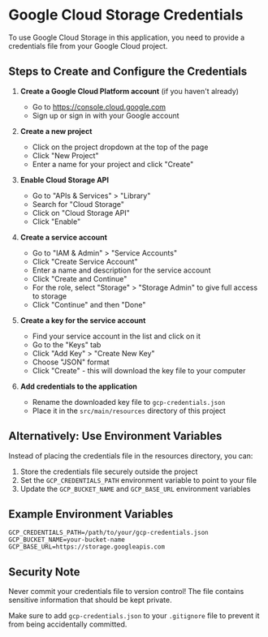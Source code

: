 # Google Cloud Storage Credentials

To use Google Cloud Storage in this application, you need to provide a credentials file from your Google Cloud project.

## Steps to Create and Configure the Credentials

1. **Create a Google Cloud Platform account** (if you haven't already)
   - Go to https://console.cloud.google.com
   - Sign up or sign in with your Google account

2. **Create a new project**
   - Click on the project dropdown at the top of the page
   - Click "New Project"
   - Enter a name for your project and click "Create"

3. **Enable Cloud Storage API**
   - Go to "APIs & Services" > "Library"
   - Search for "Cloud Storage"
   - Click on "Cloud Storage API"
   - Click "Enable"

4. **Create a service account**
   - Go to "IAM & Admin" > "Service Accounts"
   - Click "Create Service Account"
   - Enter a name and description for the service account
   - Click "Create and Continue"
   - For the role, select "Storage" > "Storage Admin" to give full access to storage
   - Click "Continue" and then "Done"

5. **Create a key for the service account**
   - Find your service account in the list and click on it
   - Go to the "Keys" tab
   - Click "Add Key" > "Create New Key"
   - Choose "JSON" format
   - Click "Create" - this will download the key file to your computer

6. **Add credentials to the application**
   - Rename the downloaded key file to `gcp-credentials.json`
   - Place it in the `src/main/resources` directory of this project

## Alternatively: Use Environment Variables

Instead of placing the credentials file in the resources directory, you can:

1. Store the credentials file securely outside the project
2. Set the `GCP_CREDENTIALS_PATH` environment variable to point to your file
3. Update the `GCP_BUCKET_NAME` and `GCP_BASE_URL` environment variables

## Example Environment Variables

```
GCP_CREDENTIALS_PATH=/path/to/your/gcp-credentials.json
GCP_BUCKET_NAME=your-bucket-name
GCP_BASE_URL=https://storage.googleapis.com
```

## Security Note

Never commit your credentials file to version control! The file contains sensitive information that should be kept private.

Make sure to add `gcp-credentials.json` to your `.gitignore` file to prevent it from being accidentally committed. 